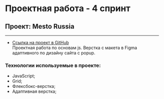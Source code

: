 # Проектная работа - 4 спринт
## Проект: Mesto Russia
------
* [Ссылка на проект в GitHub](https://)  
Проектная работа по основам js. Верстка с макета в Figma адаптивного по дизайну сайта с popup.
### Технологии используемые в проекте:
 * JavaScript;
 * Grid;
 * Флексбокс-верстка;
 * Адаптивная верстка;

